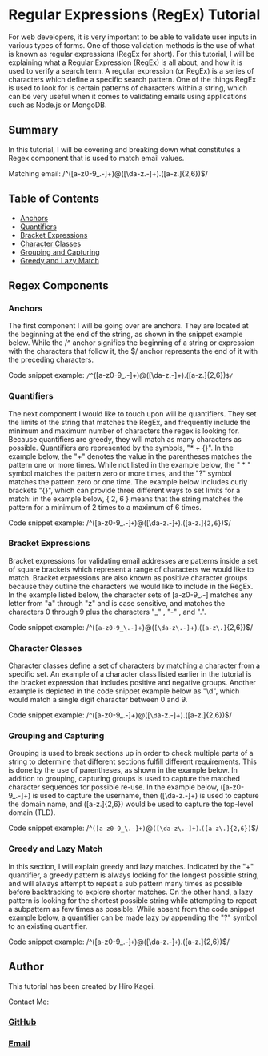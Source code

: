 # Regular Expressions (RegEx) Tutorial

For web developers, it is very important to be able to validate user inputs in various types of forms. One of those validation methods is the use of what is known as regular expressions (RegEx for short). For this tutorial, I will be explaining what a Regular Expression (RegEx) is all about, and how it is used to verify a search term. A regular expression (or RegEx) is a series of characters which define a specific search pattern. One of the things RegEx is used to look for is certain patterns of characters within a string, which can be very useful when it comes to validating emails using applications such as Node.js or MongoDB.

## Summary

In this tutorial, I will be covering and breaking down what constitutes a Regex component that is used to match email values.

Matching email:
/^([a-z0-9_\.-]+)@([\da-z\.-]+)\.([a-z\.]{2,6})$/

## Table of Contents

- [Anchors](#anchors)
- [Quantifiers](#quantifiers)
- [Bracket Expressions](#bracket-expressions)
- [Character Classes](#character-classes)
- [Grouping and Capturing](#grouping-and-capturing)
- [Greedy and Lazy Match](#greedy-and-lazy-match)

## Regex Components

### Anchors
The first component I will be going over are anchors. They are located at the beginning at the end of the string, as shown in the snippet example below. While the /^ anchor signifies the beginning of a string or expression with the characters that follow it, the $/ anchor represents the end of it with the preceding characters. 


Code snippet example: `/^`([a-z0-9_\.-]+)@([\da-z\.-]+)\.([a-z\.]{2,6})`$/`
### Quantifiers
The next component I would like to touch upon will be quantifiers. They set the limits of the string that matches the RegEx, and frequently include the minimum and maximum number of characters the regex is looking for. Because quantifiers are greedy, they will match as many characters as possible. Quantifiers are represented by the symbols, "* + {}". In the example below, the "+" denotes the value in the parentheses matches the pattern one or more times. While not listed in the example below, the " * " symbol matches the pattern zero or more times, and the "?" symbol matches the pattern zero or one time. The example below includes curly brackets "{}", which can provide three different ways to set limits for a match: in the example below, { 2, 6 } means that the string matches the pattern for a minimum of 2 times to a maximum of 6 times.

Code snippet example: /^([a-z0-9_\.-]`+`)@([\da-z\.-]`+`)\.([a-z\.]`{2,6}`)$/
### Bracket Expressions
Bracket expressions for validating email addresses are patterns inside a set of square brackets which represent a range of characters we would like to match. Bracket expressions are also known as positive character groups because they outline the characters we would like to include in the RegEx. In the example listed below, the character sets of [a-z0-9_\.-] matches any letter from "a" through "z" and is case sensitive, and matches the characters 0 through 9 plus the characters "_" , "-" , and ".".

Code snippet example: /^(`[a-z0-9_\.-]`+)@(`[\da-z\.-]`+)\.(`[a-z\.]`{2,6})$/
### Character Classes
Character classes define a set of characters by matching a character from a specific set. An example of a character class listed earlier in the tutorial is the bracket expression that includes positive and negative groups. Another example is depicted in the code snippet example below as "\d", which would match a single digit character between 0 and 9.

Code snippet example: /^([a-z0-9_\.-]+)@([`\d`a-z\.-]+)\.([a-z\.]{2,6})$/
### Grouping and Capturing
Grouping is used to break sections up in order to check multiple parts of a string to determine that different sections fulfill different requirements. This is done by the use of parentheses, as shown in the example below. In addition to grouping, capturing groups is used to capture the matched character sequences for possible re-use. In the example below, ([a-z0-9_\.-]+) is used to capture the username, then ([\da-z\.-]+) is used to capture the domain name, and ([a-z\.]{2,6}) would be used to capture the top-level domain (TLD).

Code snippet example: /^`([a-z0-9_\.-]+)`@`([\da-z\.-]+)`\.`([a-z\.]{2,6})`$/

### Greedy and Lazy Match
In this section, I will explain greedy and lazy matches. Indicated by the "+" quantifier, a greedy pattern is always looking for the longest possible string, and will always attempt to repeat a sub pattern many times as possible before backtracking to explore shorter matches. On the other hand, a lazy pattern is looking for the shortest possible string while attempting to repeat a subpattern as few times as possible. While absent from the code snippet example below, a quantifier can be made lazy by appending the "?" symbol to an existing quantifier.

Code snippet example: /^([a-z0-9_\.-]`+`)@([\da-z\.-]`+`)\.([a-z\.]{2,6})$/
## Author

This tutorial has been created by Hiro Kagei.

Contact Me:
### [GitHub](https://github.com/hkagei)
### [Email](k_dawg_1022@hotmail.com)
